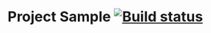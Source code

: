 # **Project Sample** [![Build status](https://ci.appveyor.com/api/projects/status/gate6phurd8y75ey?svg=true)](https://ci.appveyor.com/project/kristinavenevtseva/auto-2-1)
